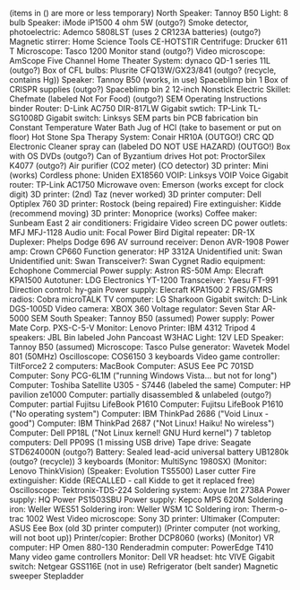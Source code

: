 (items in () are more or less temporary) North Speaker: Tannoy B50
Light: 8 bulb Speaker: iMode iP1500 4 ohm 5W (outgo?) Smoke detector,
photoelectric: Ademco 5808LST (uses 2 CR123A batteries) (outgo?)
Magnetic stirrer: Home Science Tools CE-HOTSTIR Centrifuge: Drucker 611
T Microscope: Tasco 1200 Monitor stand (outgo?) Video microscope:
AmScope Five Channel Home Theater System: dynaco QD-1 series 11L
(outgo?) Box of CFL bulbs: Plusrite CFQ13W/GX23/841 (outgo? (recycle,
contains Hg)) Speaker: Tannoy B50 (works, in use) Spaceblimp bin 1 Box
of CRISPR supplies (outgo?) Spaceblimp bin 2 12-inch Nonstick Electric
Skillet: Chefmate (labeled Not For Food) (outgo?) SEM Operating
Instructions binder Router: D-Link AC750 DIR-817LW Gigabit swtich:
TP-Link TL-SG1008D Gigabit switch: Linksys SEM parts bin PCB fabrication
bin Constant Temperature Water Bath Jug of HCl (take to basement or put
on floor) Hot Stone Spa Therapy System: Conair HR10A (OUTGO!) CRC QD
Electronic Cleaner spray can (labeled DO NOT USE HAZARD) (OUTGO!) Box
with OS DVDs (outgo?) Can of Byzantium drives Hot pot: ProctorSilex
K4077 (outgo?) Air purifier (CO2 meter) (CO detector) 3D printer: Mini
(works) Cordless phone: Uniden EX18560 VOIP: Linksys VOIP Voice Gigabit
router: TP-Link AC1750 Microwave oven: Emerson (works except for clock
digit) 3D printer: (2nd) Taz (never worked) 3D printer computer: Dell
Optiplex 760 3D printer: Rostock (being repaired) Fire extinguisher:
Kidde (recommend moving) 3D printer: Monoprice (works) Coffee maker:
Sunbeam East 2 air conditioners: Frigidaire Video screen DC power
outlets: MFJ MFJ-1128 Audio unit: Focal Power Bird Digital repeater:
DR-1X Duplexer: Phelps Dodge 696 AV surround receiver: Denon AVR-1908
Power amp: Crown CP660 Function generator: HP 3312A Unidentified unit:
Swan Unidentified unit: Swan Transceiver?: Swan Cygnet Radio equipment:
Echophone Commercial Power supply: Astron RS-50M Amp: Elecraft KPA1500
Autotuner: LDG Electronics YT-1200 Transceiver: Yaesu FT-991 Direction
control: hy-gain Power supply: Elecraft KPA1500 2 FRS/GMRS radios: Cobra
microTALK TV computer: LG Sharkoon Gigabit switch: D-Link DGS-1005D
Video camera: XBOX 360 Voltage regulator: Seven Star AR-5000 SEM South
Speaker: Tannoy B50 (assumed) Power supply: Power Mate Corp. PXS-C-5-V
Monitor: Lenovo Printer: IBM 4312 Tripod 4 speakers: JBL Bin labeled
John Pancoast W3HAC Light: 12V LED Speaker: Tannoy B50 (assumed)
Microscope: Tasco Pulse generator: Wavetek Model 801 (50MHz)
Oscilloscope: COS6150 3 keyboards Video game controller: TiltForce2 2
computers: MacBook Computer: ASUS Eee PC 701SD Computer: Sony PCG-6L1M
("running Windows Vista... but not for long") Computer: Toshiba
Satellite U305 - S7446 (labeled the same) Computer: HP pavilion ze1000
Computer: partially disassembled & unlabeled (outgo?) Computer: partial
Fujitsu LifeBook P1610 Computer: Fujitsu LifeBook P1610 ("No operating
system") Computer: IBM ThinkPad 2686 ("Void Linux - good") Computer: IBM
ThinkPad 2687 ("Not Linux! Haiku! No wireless") Computer: Dell PP18L
("Not Linux kernel! GNU Hurd kernel") 7 tabletop computers: Dell PP09S
(1 missing USB drive) Tape drive: Seagate STD624000N (outgo?) Battery:
Sealed lead-acid universal battery UB1280k (outgo? (recycle)) 3
keyboards (Monitor: MultiSync 1980SX) (Monitor: Lenovo ThinkVision)
(Speaker: Evolution TS5500) Laser cutter Fire extinguisher: Kidde
(RECALLED - call Kidde to get it replaced free) Oscilloscope:
Tektronix-TDS-224 Soldering system: Aoyue Int 2738A Power supply: HQ
Power PS1503SBU Power supply: Kepco MPS 620M Soldering iron: Weller
WES51 Soldering iron: Weller WSM 1C Soldering iron: Therm-o-trac 1002
West Video microscope: Sony 3D printer: Ultimaker (Computer: ASUS Eee
Box (old 3D printer computer)) (Printer computer (not working, will not
boot up)) Printer/copier: Brother DCP8060 (works) (Monitor) VR computer:
HP Omen 880-130 Renderadmin computer: PowerEdge T410 Many video game
controllers Monitor: Dell VR headset: htc VIVE Gigabit switch: Netgear
GSS116E (not in use) Refrigerator (belt sander) Magnetic sweeper
Stepladder
